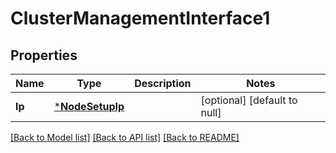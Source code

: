 # ClusterManagementInterface1

## Properties
Name | Type | Description | Notes
------------ | ------------- | ------------- | -------------
**Ip** | [***NodeSetupIp**](node_setup_ip.md) |  | [optional] [default to null]

[[Back to Model list]](../README.md#documentation-for-models) [[Back to API list]](../README.md#documentation-for-api-endpoints) [[Back to README]](../README.md)


